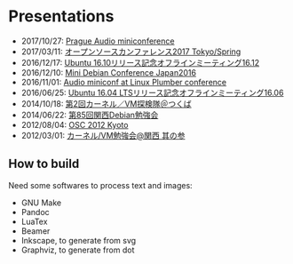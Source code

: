 # Presentations

* 2017/10/27: [Prague Audio miniconference](http://mailman.alsa-project.org/pipermail/alsa-devel/2017-October/126724.html)
* 2017/03/11: [オープンソースカンファレンス2017 Tokyo/Spring](https://www.ospn.jp/osc2017-spring/modules/eguide/event.php?eid=28)
* 2016/12/17: [Ubuntu 16.10リリース記念オフラインミーティング16.12](https://wiki.ubuntulinux.jp/Events/OfflineTokyo201612)
* 2016/12/10: [Mini Debian Conference Japan2016](http://miniconf.debian.or.jp/)
* 2016/11/01: [Audio miniconf at Linux Plumber conference](https://www.linuxplumbersconf.org/2016/)
* 2016/06/25: [Ubuntu 16.04 LTSリリース記念オフラインミーティング16.06](https://wiki.ubuntulinux.jp/Events/OfflineTokyo201606)
* 2014/10/18: [第2回カーネル／VM探検隊＠つくば](http://www.kernelvm.org/ima-made-no-matome/kernel_vm_tsukuba_2)
* 2014/06/22: [第85回関西Debian勉強会](https://wiki.debian.org/KansaiDebianMeeting/20140622)
* 2012/08/04: [OSC 2012 Kyoto](http://www.ospn.jp/osc2012-kyoto/modules/eguide/event.php?eid=15)
* 2012/03/01: [カーネル/VM勉強会@関西 其の参](http://www.kernelvm.org/ima-made-no-matome/kaneru-vm-mian-qiang-hui-guan-xi-qino-can)

## How to build

Need some softwares to process text and images:
 - GNU Make
 - Pandoc
 - LuaTex
 - Beamer
 - Inkscape, to generate from svg
 - Graphviz, to generate from dot
